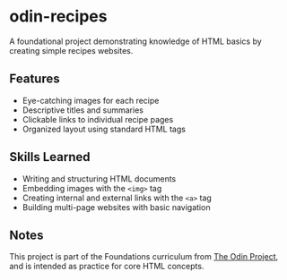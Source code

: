 # odin-recipes

A foundational project demonstrating knowledge of HTML basics by creating simple recipes websites.

## Features

- Eye-catching images for each recipe
- Descriptive titles and summaries
- Clickable links to individual recipe pages
- Organized layout using standard HTML tags

## Skills Learned

- Writing and structuring HTML documents
- Embedding images with the `<img>` tag
- Creating internal and external links with the `<a>` tag
- Building multi-page websites with basic navigation

## Notes

This project is part of the Foundations curriculum from [The Odin Project](https://www.theodinproject.com), and is intended as practice for core HTML concepts.